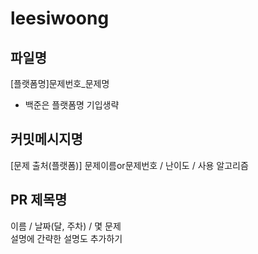 # leesiwoong

## 파일명
[플랫폼명]문제번호_문제명
- 백준은 플랫폼명 기입생략

## 커밋메시지명
[문제 출처(플랫폼)] 문제이름or문제번호 / 난이도 / 사용 알고리즘

## PR 제목명
이름 / 날짜(달, 주차) / 몇 문제  
설명에 간략한 설명도 추가하기